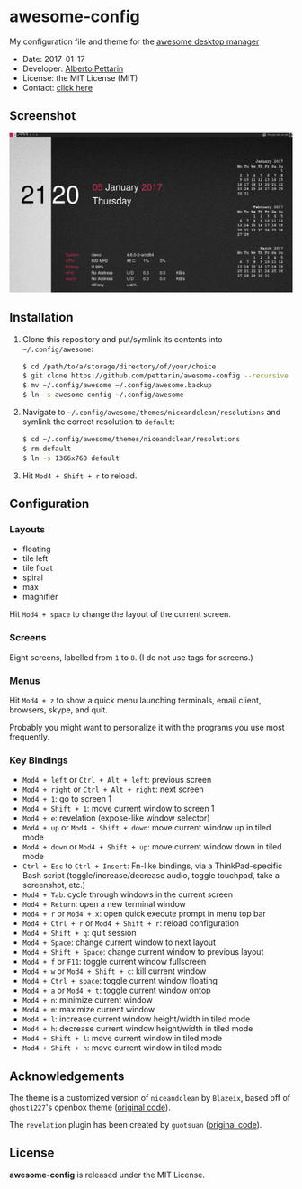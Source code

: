# awesome-config

My configuration file and theme for the [awesome desktop manager](https://awesomewm.org/)

* Date: 2017-01-17
* Developer: [Alberto Pettarin](http://www.albertopettarin.it/)
* License: the MIT License (MIT)
* Contact: [click here](http://www.albertopettarin.it/contact.html)


## Screenshot

![Screenshot of awesome on my X120e laptop](screenshot.png)


## Installation

1. Clone this repository and put/symlink its contents into ``~/.config/awesome``:

    ```bash
    $ cd /path/to/a/storage/directory/of/your/choice
    $ git clone https://github.com/pettarin/awesome-config --recursive
    $ mv ~/.config/awesome ~/.config/awesome.backup
    $ ln -s awesome-config ~/.config/awesome
    ```

2. Navigate to ``~/.config/awesome/themes/niceandclean/resolutions``
   and symlink the correct resolution to ``default``:

    ```bash
    $ cd ~/.config/awesome/themes/niceandclean/resolutions
    $ rm default
    $ ln -s 1366x768 default
    ```

3. Hit ``Mod4 + Shift + r`` to reload.


## Configuration

### Layouts

* floating
* tile left
* tile float
* spiral
* max
* magnifier

Hit ``Mod4 + space`` to change the layout of the current screen.

### Screens

Eight screens, labelled from ``1`` to ``8``.
(I do not use tags for screens.)

### Menus

Hit ``Mod4 + z`` to show a quick menu launching
terminals, email client, browsers, skype, and quit.

Probably you might want to personalize it
with the programs you use most frequently.

### Key Bindings

* ``Mod4 + left`` or ``Ctrl + Alt + left``: previous screen
* ``Mod4 + right`` or ``Ctrl + Alt + right``: next screen
* ``Mod4 + 1``: go to screen 1
* ``Mod4 + Shift + 1``: move current window to screen 1
* ``Mod4 + e``: revelation (expose-like window selector)
* ``Mod4 + up`` or ``Mod4 + Shift + down``: move current window up in tiled mode
* ``Mod4 + down`` or ``Mod4 + Shift + up``: move current window down in tiled mode
* ``Ctrl + Esc`` to ``Ctrl + Insert``: Fn-like bindings, via a ThinkPad-specific Bash script (toggle/increase/decrease audio, toggle touchpad, take a screenshot, etc.)
* ``Mod4 + Tab``: cycle through windows in the current screen
* ``Mod4 + Return``: open a new terminal window
* ``Mod4 + r`` or ``Mod4 + x``: open quick execute prompt in menu top bar
* ``Mod4 + Ctrl + r`` or ``Mod4 + Shift + r``: reload configuration
* ``Mod4 + Shift + q``: quit session
* ``Mod4 + Space``: change current window to next layout
* ``Mod4 + Shift + Space``: change current window to previous layout
* ``Mod4 + f`` or ``F11``: toggle current window fullscreen
* ``Mod4 + w`` or ``Mod4 + Shift + c``: kill current window
* ``Mod4 + Ctrl + space``: toggle current window floating
* ``Mod4 + a`` or ``Mod4 + t``: toggle current window ontop
* ``Mod4 + n``: minimize current window
* ``Mod4 + m``: maximize current window
* ``Mod4 + l``: increase current window height/width in tiled mode
* ``Mod4 + h``: decrease current window height/width in tiled mode
* ``Mod4 + Shift + l``: move current window in tiled mode
* ``Mod4 + Shift + h``: move current window in tiled mode


## Acknowledgements

The theme is a customized version of ``niceandclean`` by ``Blazeix``,
based off of ``ghost1227``'s openbox theme
([original code](https://github.com/waf/nice-and-clean-theme)).

The ``revelation`` plugin has been created by ``guotsuan``
([original code](https://github.com/guotsuan/awesome-revelation)).


## License

**awesome-config** is released under the MIT License.



